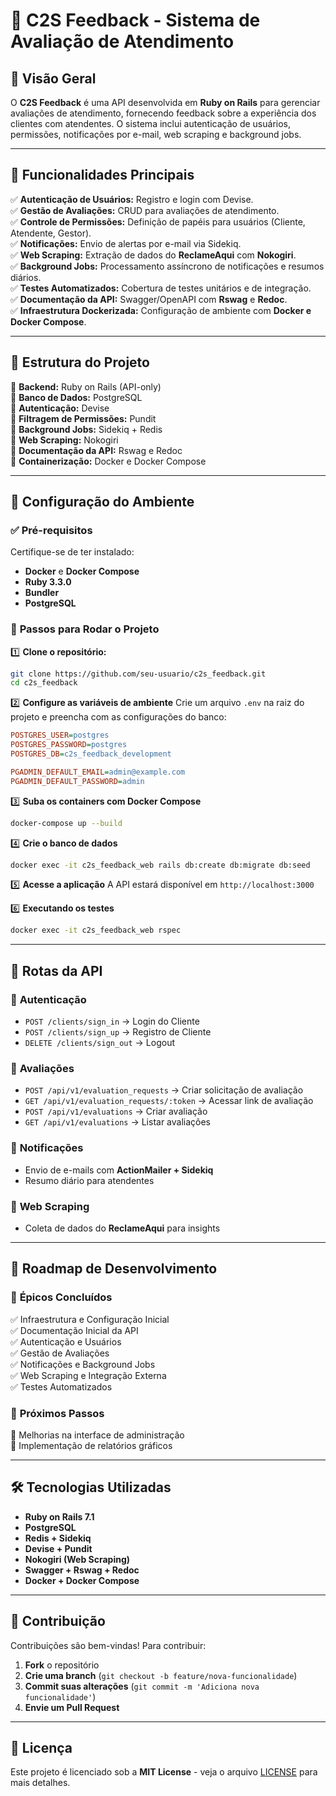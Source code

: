 # 📢 C2S Feedback - Sistema de Avaliação de Atendimento

## 📌 Visão Geral
O **C2S Feedback** é uma API desenvolvida em **Ruby on Rails** para gerenciar avaliações de atendimento, fornecendo feedback sobre a experiência dos clientes com atendentes. O sistema inclui autenticação de usuários, permissões, notificações por e-mail, web scraping e background jobs.

---

## 🚀 Funcionalidades Principais

✅ **Autenticação de Usuários:** Registro e login com Devise.  
✅ **Gestão de Avaliações:** CRUD para avaliações de atendimento.  
✅ **Controle de Permissões:** Definição de papéis para usuários (Cliente, Atendente, Gestor).  
✅ **Notificações:** Envio de alertas por e-mail via Sidekiq.  
✅ **Web Scraping:** Extração de dados do **ReclameAqui** com **Nokogiri**.  
✅ **Background Jobs:** Processamento assíncrono de notificações e resumos diários.  
✅ **Testes Automatizados:** Cobertura de testes unitários e de integração.  
✅ **Documentação da API:** Swagger/OpenAPI com **Rswag** e **Redoc**.  
✅ **Infraestrutura Dockerizada:** Configuração de ambiente com **Docker e Docker Compose**.  

---

## 📂 Estrutura do Projeto

📌 **Backend:** Ruby on Rails (API-only)  
📌 **Banco de Dados:** PostgreSQL  
📌 **Autenticação:** Devise  
📌 **Filtragem de Permissões:** Pundit  
📌 **Background Jobs:** Sidekiq + Redis  
📌 **Web Scraping:** Nokogiri  
📌 **Documentação da API:** Rswag e Redoc  
📌 **Containerização:** Docker e Docker Compose  

---

## 🔧 Configuração do Ambiente

### ✅ **Pré-requisitos**
Certifique-se de ter instalado:
- **Docker** e **Docker Compose**
- **Ruby 3.3.0**
- **Bundler**
- **PostgreSQL**

### 📌 **Passos para Rodar o Projeto**

1️⃣ **Clone o repositório:**
```bash
git clone https://github.com/seu-usuario/c2s_feedback.git
cd c2s_feedback
```

2️⃣ **Configure as variáveis de ambiente**
Crie um arquivo `.env` na raiz do projeto e preencha com as configurações do banco:
```ini
POSTGRES_USER=postgres
POSTGRES_PASSWORD=postgres
POSTGRES_DB=c2s_feedback_development

PGADMIN_DEFAULT_EMAIL=admin@example.com
PGADMIN_DEFAULT_PASSWORD=admin
```

3️⃣ **Suba os containers com Docker Compose**
```bash
docker-compose up --build
```

4️⃣ **Crie o banco de dados**
```bash
docker exec -it c2s_feedback_web rails db:create db:migrate db:seed
```

5️⃣ **Acesse a aplicação**
A API estará disponível em `http://localhost:3000`

6️⃣ **Executando os testes**
```bash
docker exec -it c2s_feedback_web rspec
```

---

## 🔗 Rotas da API

### 📌 **Autenticação**
- `POST /clients/sign_in` → Login do Cliente  
- `POST /clients/sign_up` → Registro de Cliente  
- `DELETE /clients/sign_out` → Logout  

### 📌 **Avaliações**
- `POST /api/v1/evaluation_requests` → Criar solicitação de avaliação  
- `GET /api/v1/evaluation_requests/:token` → Acessar link de avaliação  
- `POST /api/v1/evaluations` → Criar avaliação  
- `GET /api/v1/evaluations` → Listar avaliações  

### 📌 **Notificações**
- Envio de e-mails com **ActionMailer + Sidekiq**  
- Resumo diário para atendentes  

### 📌 **Web Scraping**
- Coleta de dados do **ReclameAqui** para insights  

---

## 📜 Roadmap de Desenvolvimento

### 🔹 **Épicos Concluídos**
✅ Infraestrutura e Configuração Inicial  
✅ Documentação Inicial da API  
✅ Autenticação e Usuários  
✅ Gestão de Avaliações  
✅ Notificações e Background Jobs  
✅ Web Scraping e Integração Externa  
✅ Testes Automatizados  

### 🔹 **Próximos Passos**
📌 Melhorias na interface de administração  
📌 Implementação de relatórios gráficos  

---

## 🛠️ Tecnologias Utilizadas

- **Ruby on Rails 7.1**
- **PostgreSQL**
- **Redis + Sidekiq**
- **Devise + Pundit**
- **Nokogiri (Web Scraping)**
- **Swagger + Rswag + Redoc**
- **Docker + Docker Compose**

---

## 🎯 Contribuição

Contribuições são bem-vindas! Para contribuir:
1. **Fork** o repositório  
2. **Crie uma branch** (`git checkout -b feature/nova-funcionalidade`)  
3. **Commit suas alterações** (`git commit -m 'Adiciona nova funcionalidade'`)  
4. **Envie um Pull Request**  

---

## 📝 Licença

Este projeto é licenciado sob a **MIT License** - veja o arquivo [LICENSE](LICENSE) para mais detalhes.
